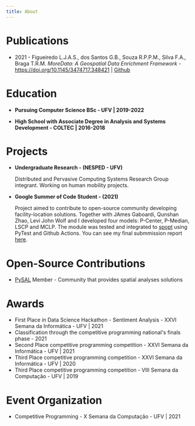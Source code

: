 ```yaml
---
title: About
---
```


# Publications

- 2021 - Figueiredo L.J.A.S., 
dos Santos G.B., Souza R.P.P.M., Silva F.A., Braga T.R.M. _MoreData: A Geospatial Data Enrichment Framework_ - https://doi.org/10.1145/3474717.348421 | [Github](https://github.com/gegen07/more-data)


# Education

- **Pursuing Computer Science BSc - UFV | 2019-2022**

- **High School with Associate Degree in Analysis and Systems Development - COLTEC | 2016-2018**


# Projects
- **Undergraduate Research - (NESPED - UFV)** 
  
  Distributed and Pervasive Computing Systems Research Group integrant. Working on human mobility projects. 

- **Google Summer of Code Student - (2021)**

  Project aimed to contribute to open-source community developing facility-location solutions. Together with JAmes Gaboardi, Qunshan Zhao, Levi John Wolf and I developed four models: P-Center, P-Median, LSCP and MCLP. The module was tested and integrated to [spopt](https://github.com/pysal/spopt) using PyTest and Github Actions. You can see my final submmission report [here](https://gist.github.com/gegen07/576dcdfad046cc91246bdb3ea3a47ce1).

# Open-Source Contributions

- [PySAL](https://pysal.org/) Member - Community that provides spatial analyses solutions

# Awards

- First Place in Data Science Hackathon - Sentiment Analysis - XXVI Semana da Informática - UFV | 2021
- Classification through the competitive programming national's finals phase - 2021
- Second Place competitive programming competition - XXVI Semana da Informática - UFV | 2021
- Third Place competitive programming competition - XXVI Semana da Informática - UFV | 2020
- Third Place competitive programming competition - VIII Semana da Computação - UFV | 2019

# Event Organization

- Competitive Programming - X Semana da Computação - UFV | 2021
